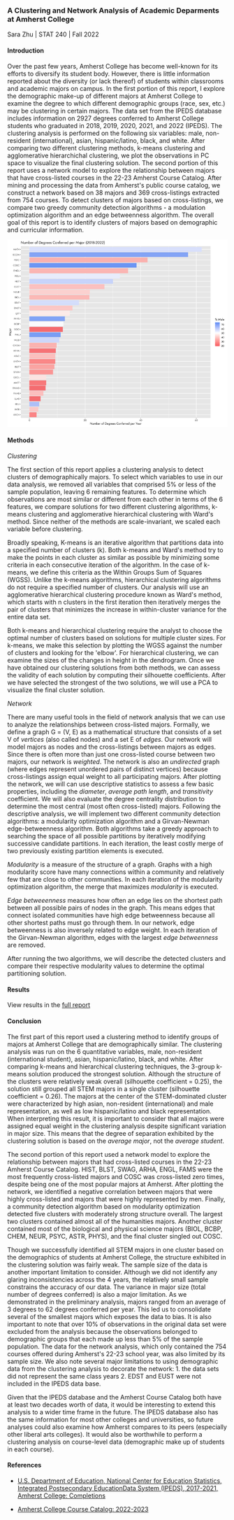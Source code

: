 ### A Clustering and Network Analysis of Academic Deparments at Amherst College
Sara Zhu | STAT 240 | Fall 2022    

#### Introduction

Over the past few years, Amherst College has become well-known for its efforts to diversify its student body. However, there is little information reported about the diversity (or lack thereof) of students within classrooms and academic majors on campus. In the first portion of this report, I explore the demographic make-up of different majors at Amherst College to examine the degree to which different demographic groups (race, sex, etc.) may be clustering in certain majors. The data set from the IPEDS database includes information on 2927 degrees conferred to Amherst College students who graduated in 2018, 2019, 2020, 2021, and 2022 (IPEDS). The clustering analysis is performed on the following six variables: male, non-resident (international), asian, hispanic/latino, black, and white. After comparing two different clustering methods, k-means clustering and agglomerative hierarchichal clustering, we plot the observations in PC space to visualize the final clustering solution. The second portion of this report uses a network model to explore the relationship between majors that have cross-listed courses in the 22-23 Amherst Course Catalog. After mining and processing the data from Amherst's public course catalog, we construct a network based on 38 majors and 369 cross-listings extracted from 754 courses. To detect clusters of majors based on cross-listings, we compare two greedy community detection algorithms - a modulation optimization algorithm and an edge betweenness algorithm. The overall goal of this report is to identify clusters of majors based on demographic and curricular information.



![Degree Distribution (Annual Average)](https://github.com/sazhu24/stat240-report/blob/main/plots/degrees-plot.png)


#### Methods

*Clustering*

The first section of this report applies a clustering analysis to detect clusters of demographically majors. To select which variables to use in our data analysis, we removed all variables that comprised 5% or less of the sample population, leaving 6 remaining features. To determine which observations are most similar or different from each other in terms of the 6 features, we compare solutions for two different clustering algorithms, k-means clustering and agglomerative hierarchical clustering with Ward's method. Since neither of the methods are scale-invariant, we scaled each variable before clustering.

Broadly speaking, K-means is an iterative algorithm that partitions data into a specified number of clusters (k). Both k-means and Ward's method try to make the points in each cluster as similar as possible by minimizing some criteria in each consecutive iteration of the algorithm. In the case of k-means, we define this criteria as the Within Groups Sum of Squares (WGSS). Unlike the k-means algorithms, hierarchical clustering algorithms do not require a specified number of clusters. Our analysis will use an agglomerative hierarchical clustering procedure known as Ward's method, which starts with n clusters in the first iteration then iteratively merges the pair of clusters that minimizes the increase in within-cluster variance for the entire data set. 

Both k-means and hierarchical clustering require the analyst to choose the optimal number of clusters based on solutions for multiple cluster sizes. For k-means, we make this selection by plotting the WGSS against the number of clusters and looking for the 'elbow'. For hierarchical clustering, we can examine the sizes of the changes in height in the dendrogram. Once we have obtained our clustering solutions from both methods, we can assess the validity of each solution by computing their silhouette coefficients. After we have selected the strongest of the two solutions, we will use a PCA to visualize the final cluster solution.


*Network*

There are many useful tools in the field of network analysis that we can use to analyze the relationships between cross-listed majors. Formally, we define a graph G = (V, E) as a mathematical structure that consists of a set V of *vertices* (also called nodes) and a set E of *edges*. Our network will model majors as nodes and the cross-listings between majors as edges. Since there is often more than just one cross-listed course between two majors, our network is *weighted*. The network is also an *undirected* graph (where edges represent unordered pairs of distinct vertices) because cross-listings assign equal weight to all participating majors. After plotting the network, we will can use descriptive statistics to assess a few basic properties, including the *diameter*, *average path length*, and *transitivity* coefficient. We will also evaluate the degree centrality distribution to determine the most central (most often cross-listed) majors. Following the descriptive analysis, we will implement two different community detection algorithms: a modularity optimization algorithm and a Girvan-Newman edge-betweenness algorithm. Both algorithms take a greedy approach to searching the space of all possible partitions by iteratively modifying successive candidate partitions. In each iteration, the least costly merge of two previously existing partition elements is executed.

*Modularity* is a measure of the structure of a graph. Graphs with a high modularity score have many connections within a community and relatively few that are close to other communities. In each iteration of the modularity optimization algorithm, the merge that maximizes *modularity* is executed. 

*Edge betweeenness* measures how often an edge lies on the shortest path between all possible pairs of nodes in the graph. This means edges that connect isolated communities have high edge betweenness because all other shortest paths must go through them. In our network, edge betweenness is also inversely related to edge weight. In each iteration of the Girvan-Newman algorithm, edges with the largest *edge betweenness* are removed. 

After running the two algorithms, we will describe the detected clusters and compare their respective modularity values to determine the optimal partitioning solution.


#### Results 

View results in the [full report](https://github.com/sazhu24/stat240-report/blob/main/final_report.pdf)

<!-- ![Degree Distribution (Annual Average)](https://github.com/sazhu24/stat240-report/blob/main/plots/degrees-plot.png)
![Clustering Solution - PCA](https://github.com/sazhu24/stat240-report/blob/main/plots/clustering-pca.png)
![Network](https://github.com/sazhu24/stat240-report/blob/main/plots/network.png) -->

#### Conclusion 

The first part of this report used a clustering method to identify groups of majors at Amherst College that are demographically similar. The clustering analysis was run on the 6 quantitative variables, male, non-resident (international student), asian, hispanic/latino, black, and white. After comparing k-means and hierarchical clustering techniques, the 3-group k-means solution produced the strongest solution. Although the structure of the clusters were relatively weak overall (silhouette coefficient = 0.25), the solution still grouped all STEM majors in a single cluster (silhouette coefficient = 0.26). The majors at the center of the STEM-dominated cluster were characterized by high asian, non-resident (international) and male representation, as well as low hispanic/latino and black representation. When interpreting this result, it is important to consider that all majors were assigned equal weight in the clustering analysis despite significant variation in major size. This means that the degree of separation exhibited by the clustering solution is based on the *average major*, not the *average student*. 

The second portion of this report used a network model to explore the relationship between majors that had cross-listed courses in the 22-23 Amherst Course Catalog. HIST, BLST, SWAG, ARHA, ENGL, FAMS were the most frequently cross-listed majors and COSC was cross-listed zero times, despite being one of the most popular majors at Amherst. After plotting the network, we identified a negative correlation between majors that were highly cross-listed and majors that were highly represented by men. Finally, a community detection algorithm based on modularity optimization detected five clusters with moderately strong structure overall. The largest two clusters contained almost all of the humanities majors. Another cluster contained most of the biological and physical science majors (BIOL, BCBP, CHEM, NEUR, PSYC, ASTR, PHYS), and the final cluster singled out COSC. 

Though we successfully identified all STEM majors in one cluster based on the demographics of students at Amherst College, the structure exhibited in the clustering solution was fairly weak. The sample size of the data is another important limitation to consider. Although we did not identify any glaring inconsistencies across the 4 years, the relatively small sample constrains the accuracy of our data. The variance in major size (total number of degrees conferred) is also a major limitation. As we demonstrated in the preliminary analysis, majors ranged from an average of 3 degrees to 62 degrees conferred per year. This led us to consolidate several of the smallest majors which exposes the data to bias. It is also important to note that over 10% of observations in the original data set were excluded from the analysis because the observations belonged to demographic groups that each made up less than 5% of the sample population. The data for the network analysis, which only contained the 754 courses offered during Amherst's 22-23 school year, was also limited by its sample size. We also note several major limitations to using demographic data from the clustering analysis to decorate the network: 1. the data sets did not represent the same class years 2. EDST and EUST were not included in the IPEDS data base. 

Given that the IPEDS database and the Amherst Course Catalog both have at least two decades worth of data, it would be interesting to extend this analysis to a wider time frame in the future. The IPEDS database also has the same information for most other colleges and universities, so future analyses could also examine how Amherst compares to its peers (especially other liberal arts colleges). It would also be worthwhile to perform a clustering analysis on course-level data (demographic make up of students in each course).


#### References 

* [U.S. Department of Education, National Center for Education Statistics, Integrated Postsecondary EducationData System (IPEDS), 2017-2021, Amherst College: Completions](https://nces.ed.gov/ipeds/datacenter/FacsimileView.aspx?surveyNumber=3&unitId=164465&year=2020)

* [Amherst College Course Catalog:  2022-2023](https://www.amherst.edu/academiclife/college-catalog/2223)
